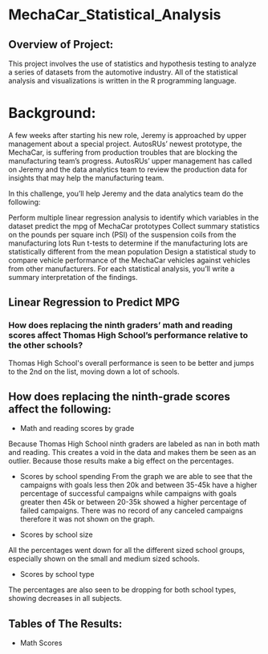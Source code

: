 # MechaCar_Statistical_Analysis


## Overview of Project:

This project involves the use of statistics and hypothesis testing to analyze a series of datasets from the automotive industry.
All of the statistical analysis and visualizations is written in the R programming language.


# Background: 

A few weeks after starting his new role, Jeremy is approached by upper management about a special project. AutosRUs’ newest prototype, the MechaCar, is suffering from production troubles that are blocking the manufacturing team’s progress. AutosRUs’ upper management has called on Jeremy and the data analytics team to review the production data for insights that may help the manufacturing team.

In this challenge, you’ll help Jeremy and the data analytics team do the following:

Perform multiple linear regression analysis to identify which variables in the dataset predict the mpg of MechaCar prototypes
Collect summary statistics on the pounds per square inch (PSI) of the suspension coils from the manufacturing lots
Run t-tests to determine if the manufacturing lots are statistically different from the mean population
Design a statistical study to compare vehicle performance of the MechaCar vehicles against vehicles from other manufacturers. For each statistical analysis, you’ll write a summary interpretation of the findings.



## Linear Regression to Predict MPG






### How does replacing the ninth graders’ math and reading scores affect Thomas High School’s performance relative to the other schools?

Thomas High School's overall performance is seen to be better and jumps to the 2nd on the list, moving down a lot of schools. 

## How does replacing the ninth-grade scores affect the following:

- Math and reading scores by grade

Because Thomas High School ninth graders are labeled as nan in both math and reading. This creates a void in the data and makes them be seen as an outlier. Because those results make a big effect on the percentages. 

- Scores by school spending
From the graph we are able to see that the campaigns with goals less then 20k and between 35-45k have a higher percentage of successful campaigns while campaigns with goals greater then 45k or between 20-35k showed a higher percentage of failed campaigns. There was no record of any canceled campaigns therefore it was not shown on the graph. 


- Scores by school size


All the percentages went down for all the different sized school groups, especially shown on the small and medium sized schools. 



- Scores by school type

The percentages are also seen to be dropping for both school types, showing decreases in all subjects. 

## Tables of The Results:

- Math Scores
